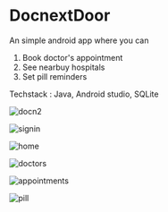 # DocnextDoor
An simple android app where you can  
1) Book doctor's appointment 
2) See nearbuy hospitals 
3) Set pill reminders


Techstack : Java, Android studio, SQLite




![docn2](https://user-images.githubusercontent.com/85542048/224346304-5ab79ae9-8b99-4c20-b930-4734be77783f.jpg)

![signin](https://user-images.githubusercontent.com/85542048/224346522-04a10f06-da77-4d96-94c3-c2328abd6990.jpg)

![home](https://user-images.githubusercontent.com/85542048/224347058-392dd5ba-8580-43e3-bc02-37d7f38345e6.jpg)

![doctors](https://user-images.githubusercontent.com/85542048/224347151-581e1394-8fde-4b2c-a4fb-06a5f6416c7e.jpg)

![appointments](https://user-images.githubusercontent.com/85542048/224347197-e77229c6-d4c2-429f-88d3-c8c5afe61bd2.jpg)

![pill](https://user-images.githubusercontent.com/85542048/224347300-25a5d8e8-4afd-4e3b-b25f-42ea106bf03f.jpg)
